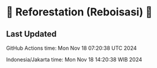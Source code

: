 
# 🌳 Reforestation (Reboisasi) 🌲

## Last Updated

GitHub Actions time: Mon Nov 18 07:20:38 UTC 2024

Indonesia/Jakarta time: Mon Nov 18 14:20:38 WIB 2024
